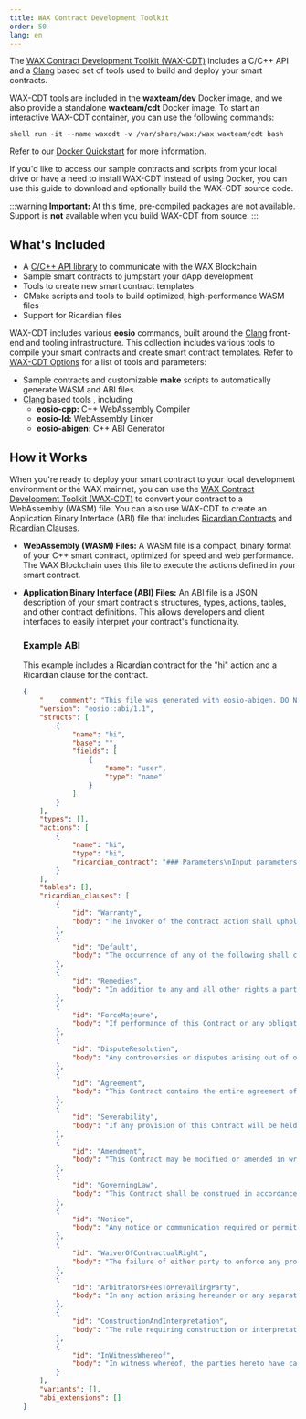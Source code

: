 ```yaml
---
title: WAX Contract Development Toolkit
order: 50
lang: en
---
```


The <a href="https://github.com/worldwide-asset-exchange/wax-cdt" target="_blank">WAX Contract Development Toolkit (WAX-CDT)</a> includes a C/C++ API and a <a href="https://clang.llvm.org/" target="_blank">Clang</a> based set of tools used to build and deploy your smart contracts.

WAX-CDT tools are included in the **waxteam/dev** Docker image, and we also provide a standalone **waxteam/cdt** Docker image. To start an interactive WAX-CDT container, you can use the following commands:

```shell run -it --name waxcdt -v /var/share/wax:/wax waxteam/cdt bash```

Refer to our [Docker Quickstart](/build/dapp-development/docker-setup/) for more information.

If you'd like to access our sample contracts and scripts from your local drive or have a need to install WAX-CDT instead of using Docker, you can use this guide to download and optionally build the WAX-CDT source code.

:::warning
<strong>Important:</strong> At this time, pre-compiled packages are not available. Support is <strong>not</strong> available when you build WAX-CDT from source.
:::

## What's Included

- A [C/C++ API library](/docs/api-reference/cdt_api) to communicate with the WAX Blockchain
- Sample smart contracts to jumpstart your dApp development
- Tools to create new smart contract templates 
- CMake scripts and tools to build optimized, high-performance WASM files
- Support for Ricardian files

WAX-CDT includes various **eosio** commands, built around the <a href="https://clang.llvm.org/" target="_blank">Clang</a> front-end and tooling infrastructure. This collection includes various tools to compile your smart contracts and create smart contract templates. Refer to [WAX-CDT Options](/docs/tools/cdt_options) for a list of tools and parameters:

- Sample contracts and customizable **make** scripts to automatically generate WASM and ABI files.
- <a href="https://clang.llvm.org/" target="_blank">Clang</a> based tools , including
  - **eosio-cpp:** C++ WebAssembly Compiler
  - **eosio-ld:** WebAssembly Linker
  - **eosio-abigen:** C++ ABI Generator

## How it Works

When you're ready to deploy your smart contract to your local development environment or the WAX mainnet, you can use the <a href="https://github.com/worldwide-asset-exchange/wax-cdt" target="_blank">WAX Contract Development Toolkit (WAX-CDT)</a> to convert your contract to a WebAssembly (WASM) file. You can also use WAX-CDT to create an Application Binary Interface (ABI) file that includes [Ricardian Contracts](/docs/tools/ricardian_contract) and [Ricardian Clauses](/docs/tools/ricardian_clause).

- **WebAssembly (WASM) Files:** A WASM file is a compact, binary format of your C++ smart contract, optimized for speed and web performance. The WAX Blockchain uses this file to execute the actions defined in your smart contract. 

- **Application Binary Interface (ABI) Files:** An ABI file is a JSON description of your smart contract's structures, types, actions, tables, and other contract definitions. This allows developers and client interfaces to easily interpret your contract's functionality. 


    ### Example ABI
    This example includes a Ricardian contract for the "hi" action and a Ricardian clause for the contract.

    ```json
    {
        "____comment": "This file was generated with eosio-abigen. DO NOT EDIT Fri Jul 19 13:36:50 2019",
        "version": "eosio::abi/1.1",
        "structs": [
            {
                "name": "hi",
                "base": "",
                "fields": [
                    {
                        "name": "user",
                        "type": "name"
                    }
                ]
            }
        ],
        "types": [],
        "actions": [
            {
                "name": "hi",
                "type": "hi",
                "ricardian_contract": "### Parameters\nInput parameters:\n\n* `user` (string to include in the output)\n\nImplied parameters: \n\n* `account_name` (name of the party invoking and signing the contract)\n\n### Intent\nINTENT. The intention of the author and the invoker of this contract is to print output. It shall have no other effect.\n\n### Term\nTERM. This Contract expires at the conclusion of code execution."
            }
        ],
        "tables": [],
        "ricardian_clauses": [
            {
                "id": "Warranty",
                "body": "The invoker of the contract action shall uphold its Obligations under this Contract in a timely and workmanlike manner, using knowledge and recommendations for performing the services which meet generally acceptable standards set forth by EOS.IO Blockchain Block Producers."
            },
            {
                "id": "Default",
                "body": "The occurrence of any of the following shall constitute a material default under this Contract:"
            },
            {
                "id": "Remedies",
                "body": "In addition to any and all other rights a party may have available according to law, if a party defaults by failing to substantially perform any provision, term or condition of this Contract, the other party may terminate the Contract by providing written notice to the defaulting party. This notice shall describe with sufficient detail the nature of the default. The party receiving such notice shall promptly be removed from being a Block Producer and this Contract shall be automatically terminated."
            },
            {
                "id": "ForceMajeure",
                "body": "If performance of this Contract or any obligation under this Contract is prevented, restricted, or interfered with by causes beyond either party's reasonable control (\"Force Majeure\"), and if the party unable to carry out its obligations gives the other party prompt written notice of such event, then the obligations of the party invoking this provision shall be suspended to the extent necessary by such event. The term Force Majeure shall include, without limitation, acts of God, fire, explosion, vandalism, storm or other similar occurrence, orders or acts of military or civil authority, or by national emergencies, insurrections, riots, or wars, or strikes, lock-outs, work stoppages, or supplier failures. The excused party shall use reasonable efforts under the circumstances to avoid or remove such causes of non-performance and shall proceed to perform with reasonable dispatch whenever such causes are removed or ceased. An act or omission shall be deemed within the reasonable control of a party if committed, omitted, or caused by such party, or its employees, officers, agents, or affiliates."
            },
            {
                "id": "DisputeResolution",
                "body": "Any controversies or disputes arising out of or relating to this Contract will be resolved by binding arbitration under the default rules set forth by the EOS.IO Blockchain. The arbitrator's award will be final, and judgment may be entered upon it by any court having proper jurisdiction."
            },
            {
                "id": "Agreement",
                "body": "This Contract contains the entire agreement of the parties, and there are no other promises or conditions in any other agreement whether oral or written concerning the subject matter of this Contract. This Contract supersedes any prior written or oral agreements between the parties."
            },
            {
                "id": "Severability",
                "body": "If any provision of this Contract will be held to be invalid or unenforceable for any reason, the remaining provisions will continue to be valid and enforceable. If a court finds that any provision of this Contract is invalid or unenforceable, but that by limiting such provision it would become valid and enforceable, then such provision will be deemed to be written, construed, and enforced as so limited."
            },
            {
                "id": "Amendment",
                "body": "This Contract may be modified or amended in writing by mutual agreement between the parties, if the writing is signed by the party obligated under the amendment."
            },
            {
                "id": "GoverningLaw",
                "body": "This Contract shall be construed in accordance with the Maxims of Equity."
            },
            {
                "id": "Notice",
                "body": "Any notice or communication required or permitted under this Contract shall be sufficiently given if delivered to a verifiable email address or to such other email address as one party may have publicly furnished in writing, or published on a broadcast contract provided by this blockchain for purposes of providing notices of this type."
            },
            {
                "id": "WaiverOfContractualRight",
                "body": "The failure of either party to enforce any provision of this Contract shall not be construed as a waiver or limitation of that party's right to subsequently enforce and compel strict compliance with every provision of this Contract."
            },
            {
                "id": "ArbitratorsFeesToPrevailingParty",
                "body": "In any action arising hereunder or any separate action pertaining to the validity of this Agreement, both sides shall pay half the initial cost of arbitration, and the prevailing party shall be awarded reasonable arbitrator's fees and costs."
            },
            {
                "id": "ConstructionAndInterpretation",
                "body": "The rule requiring construction or interpretation against the drafter is waived. The document shall be deemed as if it were drafted by both parties in a mutual effort."
            },
            {
                "id": "InWitnessWhereof",
                "body": "In witness whereof, the parties hereto have caused this Agreement to be executed by themselves or their duly authorized representatives as of the date of execution, and authorized as proven by the cryptographic signature on the transaction that invokes this contract."
            }
        ],
        "variants": [],
        "abi_extensions": []
    }
    ```



<!--A Ricardian Contract is a cryptographically signed and verified digital document that lists your smart contracts actions, intentions, terms, and conditions. Like any standard legal document, it provides a digital agreement between two parties (e.g., you and your customer), and your smart contract is the execution of this agreement.-->